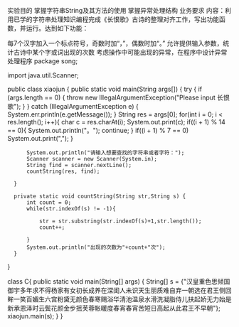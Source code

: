 实验目的
掌握字符串String及其方法的使用
掌握异常处理结构
业务要求
内容：利用已学的字符串处理知识编程完成《长恨歌》古诗的整理对齐工作，写出功能函数，并运行。达到如下功能：

每7个汉字加入一个标点符号，奇数时加“，”，偶数时加“。”
允许提供输入参数，统计古诗中某个字或词出现的次数
考虑操作中可能出现的异常，在程序中设计异常处理程序
package song;

import java.util.Scanner;

public class xiaojun {
      public static void main(String args[]) {
          try {
              if (args.length == 0) {
                  throw new IllegalArgumentException("Please input 长恨歌");
              }
          } catch (IllegalArgumentException e) {
              System.err.println(e.getMessage());
          }
          String res = args[0];
          for(int i = 0; i < res.length(); i++){
              char c = res.charAt(i);
              System.out.print(c);
              if((i + 1) % 14 == 0){
                  System.out.println("。");
                  continue;
              }
              if((i + 1) % 7 == 0)
                  System.out.print(",");
          }

          System.out.println("请输入想要查找的字符串或者字符：");
          Scanner scanner = new Scanner(System.in);
          String find = scanner.nextLine();
          countString(res, find);

      }

      private static void countString(String str,String s) {
          int count = 0;
          while(str.indexOf(s) != -1){

              str = str.substring(str.indexOf(s)+1,str.length());
              count++;

          }
          System.out.println("出现的次数为"+count+"次");
      }
  }


  class C{
      public static void main(String[] args) {
          String[] s = {"汉皇重色思倾国御宇多年求不得杨家有女初长成养在深闺人未识天生丽质难自弃一朝选在君王侧回眸一笑百媚生六宫粉黛无颜色春寒赐浴华清池温泉水滑洗凝脂侍儿扶起娇无力始是新承恩泽时云鬓花颜金步摇芙蓉帐暖度春宵春宵苦短日高起从此君王不早朝"};
          xiaojun.main(s);
      }
}
